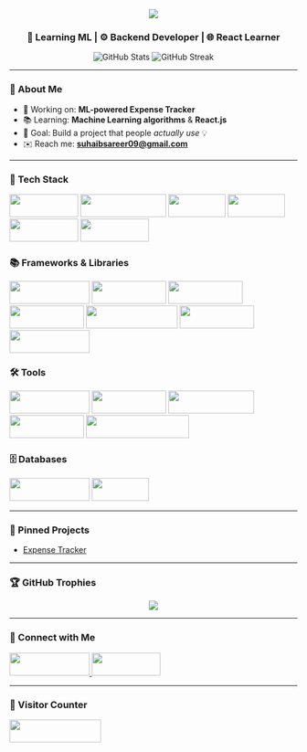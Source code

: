 <!-- Typing Animation -->
<p align="center">
  <img src="https://readme-typing-svg.herokuapp.com?font=Fira+Code&duration=3000&pause=1000&color=61DAFB&center=true&vCenter=true&width=435&lines=Hey+there!+I'm+Suhaib+Sareer;ML+Enthusiast+%7C+React+Learner;I+love+building+real-world+projects" />
</p>

<h3 align="center">🧠 Learning ML | ⚙️ Backend Developer | 🌐 React Learner</h3>

<!-- GitHub Stats -->
<p align="center">
  <img src="https://github-readme-stats.vercel.app/api?username=suhaib-lone&show_icons=true&theme=tokyonight" alt="GitHub Stats" />
  <img src="https://github-readme-streak-stats.herokuapp.com?user=suhaib-lone&theme=tokyonight" alt="GitHub Streak" />
</p>

---

### 🚀 About Me

- 🔭 Working on: **ML-powered Expense Tracker**
- 📚 Learning: **Machine Learning algorithms** & **React.js**
- 🧠 Goal: Build a project that people *actually use* 💡
- ✉️ Reach me: **suhaibsareer09@gmail.com**

---

<h3>💼 Tech Stack</h3>
<p align="left">
  <img src="https://img.shields.io/badge/-Python-05122A?style=flat&logo=python" height="40" width="120" />
  <img src="https://img.shields.io/badge/-JavaScript-05122A?style=flat&logo=javascript" height="40" width="150" />
  <img src="https://img.shields.io/badge/-C-05122A?style=flat&logo=c" height="40" width="100" />
  <img src="https://img.shields.io/badge/-Git-05122A?style=flat&logo=git" height="40" width="100" />
  <img src="https://img.shields.io/badge/-GitHub-05122A?style=flat&logo=github" height="40" width="120" />
  <img src="https://img.shields.io/badge/-Linux-05122A?style=flat&logo=linux" height="40" width="120" />
</p>


<h3>📚 Frameworks & Libraries</h3>
<p align="left">
  <img src="https://img.shields.io/badge/-FastAPI-05122A?style=flat&logo=fastapi" height="40" width="140" />
  <img src="https://img.shields.io/badge/-Flask-05122A?style=flat&logo=flask" height="40" width="130" />
  <img src="https://img.shields.io/badge/-Pandas-05122A?style=flat&logo=pandas" height="40" width="130" />
  <img src="https://img.shields.io/badge/-NumPy-05122A?style=flat&logo=numpy" height="40" width="130" />
  <img src="https://img.shields.io/badge/-Scikit--Learn-05122A?style=flat&logo=scikit-learn" height="40" width="160" />
  <img src="https://img.shields.io/badge/-XGBoost-05122A?style=flat&logo=python" height="40" width="130" />
  <img src="https://img.shields.io/badge/-Matplotlib-05122A?style=flat&logo=matplotlib" height="40" width="140" />
</p>

<h3>🛠 Tools</h3>
<p align="left">
  <img src="https://img.shields.io/badge/-Postman-05122A?style=flat&logo=postman" height="40" width="140" />
  <img src="https://img.shields.io/badge/-Jupyter-05122A?style=flat&logo=jupyter" height="40" width="130" />
  <img src="https://img.shields.io/badge/-VSCode-05122A?style=flat&logo=visual-studio-code" height="40" width="150" />
  <img src="https://img.shields.io/badge/-ChatGPT-05122A?style=flat&logo=openai" height="40" width="130" />
  <img src="https://img.shields.io/badge/-GitHub%20Copilot-05122A?style=flat&logo=githubcopilot" height="40" width="180" />
</p>
<h3>🗄️ Databases</h3>
<p align="left">
  <img src="https://img.shields.io/badge/-MongoDB-05122A?style=flat&logo=mongodb" height="40" width="140" />
  <img src="https://img.shields.io/badge/-SQL-05122A?style=flat&logo=mysql" height="40" width="100" />
</p>

---

### 📌 Pinned Projects

- [Expense Tracker](https://github.com/suhaib-lone/expense-tracker)

---

### 🏆 GitHub Trophies

<p align="center">
  <img src="https://github-profile-trophy.vercel.app/?username=suhaib-lone&theme=onedark&margin-w=10&margin-h=15" />
</p>

---


<h3>🤝 Connect with Me</h3>
<p align="left">
  <a href="https://linkedin.com/in/suhaibsareer">
    <img src="https://img.shields.io/badge/-LinkedIn-blue?logo=linkedin&style=flat-square" height="40" width="140" />
  </a>
  <a href="mailto:suhaibsareer09@gmail.com">
    <img src="https://img.shields.io/badge/-Gmail-red?logo=gmail&style=flat-square" height="40" width="120" />
  </a>
</p>


---


<h3>👀 Visitor Counter</h3>
<p align="left">
  <img src="https://visitor-badge.laobi.icu/badge?page_id=suhaib-lone.suhaib-lone" height="40" width="160" />
</p>

